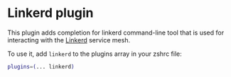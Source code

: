 # Linkerd plugin

This plugin adds completion for linkerd command-line tool that is used for interacting with the [Linkerd](https://linkerd.io) service mesh.

To use it, add `linkerd` to the plugins array in your zshrc file:

```zsh
plugins=(... linkerd)
```
